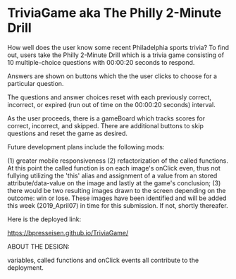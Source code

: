 # TriviaGame aka The Philly 2-Minute Drill

How well does the user know some recent Philadelphia sports trivia? To find out, users take the Philly 2-Minute Drill which is a trivia game consisting of 10 multiple-choice questions with 00:00:20 seconds to respond. 

Answers are shown on buttons which the the user clicks to choose for a particular question. 

The questions and answer choices reset with each previously correct, incorrect, or expired (run out of time on the 00:00:20 seconds) interval.

As the user proceeds, there is a gameBoard which tracks scores for correct, incorrect, and skipped. There are additional buttons to skip questions and reset the game as desired.

Future development plans include the following mods:

(1) greater mobile responsiveness (2) refactorization of the called functions. At this point the called function is on each image's onClick even, thus not fullying utilizing the 'this' alias and assignment of a value from an stored attribute/data-value on the image and lastly at the game's conclusion; (3) there would be two resulting images drawn to the screen depending on the outcome: win or lose. These images have been identified and will be added this week (2019_April07) in time for this submission. If not, shortly thereafer.

Here is the deployed link:

https://bpresseisen.github.io/TriviaGame/

ABOUT THE DESIGN:

variables, called functions and onClick events all contribute to the deployment.

